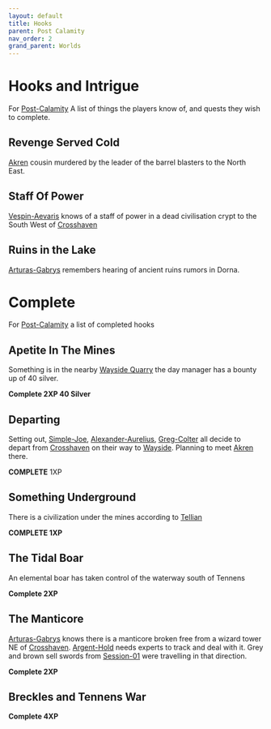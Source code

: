 ```yaml
---
layout: default
title: Hooks
parent: Post Calamity
nav_order: 2
grand_parent: Worlds
---
```

# Hooks and Intrigue
For [Post-Calamity](Post-Calamity) A list of things the players know of, and quests they wish to complete.

## Revenge Served Cold
[Akren](Akren) cousin murdered by the leader of the barrel blasters to the North East.

## Staff Of Power
[Vespin-Aevaris](Vespin-Aevaris) knows of a staff of power in a dead civilisation crypt to the South West of [Crosshaven](Crosshaven)



## Ruins in the Lake
[Arturas-Gabrys](Arturas-Gabrys) remembers hearing of ancient ruins rumors in Dorna.

# Complete
For [Post-Calamity](Post-Calamity) a list of completed hooks

## Apetite In The Mines
Something is in the nearby [Wayside Quarry](Wayside#Wayside%20Quarry) the day manager has a bounty up of 40 silver.

**Complete 2XP 40 Silver**

## Departing
Setting out, [Simple-Joe](Simple-Joe), [Alexander-Aurelius](Alexander-Aurelius), [Greg-Colter](Greg-Colter) all decide to depart from [Crosshaven](Crosshaven) on their way to [Wayside](Wayside). Planning to meet [Akren](Akren) there.

**COMPLETE** 1XP

## Something Underground
There is a civilization under the mines according to [Tellian](Session-02.md#Tellian)

**COMPLETE 1XP**

## The Tidal Boar
An elemental boar has taken control of the waterway south of Tennens

**Complete 2XP**

## The Manticore
[Arturas-Gabrys](Arturas-Gabrys) knows there is a manticore broken free from a wizard tower NE of [Crosshaven](Crosshaven). [Argent-Hold](Argent-Hold) needs experts to track and deal with it. Grey and brown sell swords from [Session-01](Session-01.md) were travelling in that direction.

**Complete 2XP**

## Breckles and Tennens War

**Complete 4XP**
